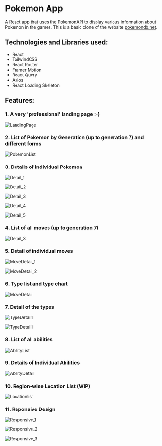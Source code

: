 # Pokemon App

A React app that uses the [PokemonAPI](https://pokeapi.co/) to display various information about Pokemon in the games. This is a basic clone of the website [pokemondb.net](https://pokemondb.net/).

## Technologies and Libraries used:

- React
- TailwindCSS
- React Router
- Framer Motion
- React Query
- Axios
- React Loading Skeleton

## Features:

### 1. A very 'professional' landing page :-)

![LandingPage](./Screenshots/LandingPage.jpg)

### 2. List of Pokemon by Generation (up to generation 7) and different forms

![PokemonList](./Screenshots/PokemonList.jpg)

### 3. Details of individual Pokemon

![Detail_1](./Screenshots/PokemonDetail_1.jpg)

![Detail_2](./Screenshots/PokemonDetail_2.jpg)

![Detail_3](./Screenshots/PokemonDetail_3.jpg)

![Detail_4](./Screenshots/PokemonDetail_4.jpg)

![Detail_5](./Screenshots/PokemonDetail_5.jpg)

### 4. List of all moves (up to generation 7)

![Detail_3](./Screenshots/MoveList.jpg)

### 5. Detail of individual moves

![MoveDetail_1](./Screenshots/MoveDetail_1.jpg)

![MoveDetail_2](./Screenshots/MoveDetail_2.jpg)

### 6. Type list and type chart

![MoveDetail](./Screenshots/TypeList.jpg)

### 7. Detail of the types

![TypeDetail1](./Screenshots/TypeDetail_1.jpg)

![TypeDetail1](./Screenshots/TypeDetail_2.jpg)

### 8. List of all abilities

![AbilityList](./Screenshots/AbilityList.jpg)

### 9. Details of Individual Abilities

![AbilityDetail](./Screenshots/AbilityDetail.jpg)

### 10. Region-wise Location List (WIP)

![Locationlist](./Screenshots/LocationList.jpg)

### 11. Reponsive Design

![Responsive_1](./Screenshots/Responsive_1.jpg)

![Responsive_2](./Screenshots/Responsive_2.jpg)

![Responsive_3](./Screenshots/Responsive_3.jpg)
